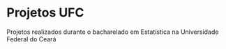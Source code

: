 # Projetos UFC
Projetos realizados durante o bacharelado em Estatística na Universidade Federal do Ceará
